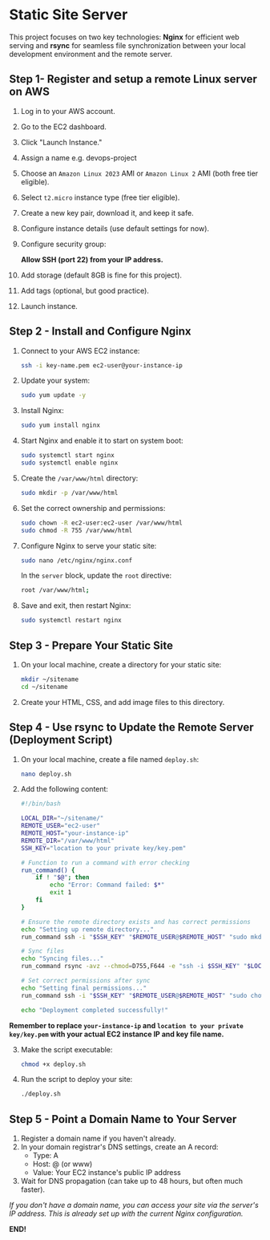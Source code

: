 # Static Site Server

This project focuses on two key technologies: **Nginx** for efficient web serving and **rsync** for seamless file synchronization between your local development environment and the remote server.

## Step 1- Register and setup a remote Linux server on AWS
1. Log in to your AWS account.
2. Go to the EC2 dashboard.
3. Click "Launch Instance."
4. Assign a name e.g. devops-project
5. Choose an `Amazon Linux 2023` AMI or `Amazon Linux 2` AMI (both free tier eligible).
6. Select `t2.micro` instance type (free tier eligible).
7. Create a new key pair, download it, and keep it safe.
7. Configure instance details (use default settings for now).
8. Configure security group:
    
    **Allow SSH (port 22) from your IP address.**
9. Add storage (default 8GB is fine for this project).
10. Add tags (optional, but good practice).
11. Launch instance.

## Step 2 - Install and Configure Nginx
1. Connect to your AWS EC2 instance:
    ```sh
    ssh -i key-name.pem ec2-user@your-instance-ip
    ```
2. Update your system:
    ```sh
    sudo yum update -y
    ```
3. Install Nginx:
    ```sh
    sudo yum install nginx
    ```
4. Start Nginx and enable it to start on system boot:
    ```sh
    sudo systemctl start nginx
    sudo systemctl enable nginx
    ```
5. Create the `/var/www/html` directory:
    ```sh
    sudo mkdir -p /var/www/html
    ```
6. Set the correct ownership and permissions:
    ```sh
    sudo chown -R ec2-user:ec2-user /var/www/html
    sudo chmod -R 755 /var/www/html
    ```
7. Configure Nginx to serve your static site:
    ```sh
    sudo nano /etc/nginx/nginx.conf
    ```
    In the `server` block, update the `root` directive:

    ```sh
    root /var/www/html;
    ```
8. Save and exit, then restart Nginx:
    ```sh
    sudo systemctl restart nginx
    ```

## Step 3 - Prepare Your Static Site
1. On your local machine, create a directory for your static site:
    ```sh
    mkdir ~/sitename
    cd ~/sitename
    ```
2. Create your HTML, CSS, and add image files to this directory.

## Step 4 - Use rsync to Update the Remote Server (Deployment Script)
1. On your local machine, create a file named `deploy.sh`:
    ```sh
    nano deploy.sh
    ```
2. Add the following content:
    ```sh
    #!/bin/bash

    LOCAL_DIR="~/sitename/"
    REMOTE_USER="ec2-user"
    REMOTE_HOST="your-instance-ip"
    REMOTE_DIR="/var/www/html"
    SSH_KEY="location to your private key/key.pem"

    # Function to run a command with error checking
    run_command() {
        if ! "$@"; then
            echo "Error: Command failed: $*"
            exit 1
        fi
    }

    # Ensure the remote directory exists and has correct permissions
    echo "Setting up remote directory..."
    run_command ssh -i "$SSH_KEY" "$REMOTE_USER@$REMOTE_HOST" "sudo mkdir -p $REMOTE_DIR && sudo chown -R $REMOTE_USER:$REMOTE_USER $REMOTE_DIR && sudo chmod -R 755 $REMOTE_DIR"

    # Sync files
    echo "Syncing files..."
    run_command rsync -avz --chmod=D755,F644 -e "ssh -i $SSH_KEY" "$LOCAL_DIR" "$REMOTE_USER@$REMOTE_HOST:$REMOTE_DIR"

    # Set correct permissions after sync
    echo "Setting final permissions..."
    run_command ssh -i "$SSH_KEY" "$REMOTE_USER@$REMOTE_HOST" "sudo chown -R nginx:nginx $REMOTE_DIR && sudo chmod -R 755 $REMOTE_DIR"

    echo "Deployment completed successfully!"
    ```
**Remember to replace `your-instance-ip` and `location to your private key/key.pem` with your actual EC2 instance IP and key file name.**

3. Make the script executable:
    ```sh
    chmod +x deploy.sh
    ```
4. Run the script to deploy your site:
    ```sh
    ./deploy.sh
    ```

## Step 5 - Point a Domain Name to Your Server
1. Register a domain name if you haven't already.
2. In your domain registrar's DNS settings, create an A record:
    - Type: A
    - Host: @ (or www)
    - Value: Your EC2 instance's public IP address
3. Wait for DNS propagation (can take up to 48 hours, but often much faster).

*If you don't have a domain name, you can access your site via the server's IP address. This is already set up with the current Nginx configuration.*

**END!**